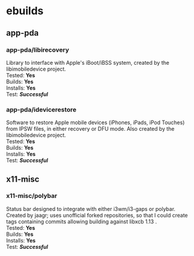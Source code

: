 # ebuilds
## app-pda
### app-pda/libirecovery
Library to interface with Apple's iBoot/iBSS system, created by the libimobiledevice project.  
Tested: **Yes**  
Builds: **Yes**  
Installs: **Yes**  
Test: **_Successful_**  
### app-pda/idevicerestore
Software to restore Apple mobile devices (iPhones, iPads, iPod Touches) from IPSW files, in either recovery or DFU mode. Also created by the libimobiledevice project.  
Tested: **Yes**  
Builds: **Yes**  
Installs: **Yes**  
Test: **_Successful_**  
## x11-misc
### x11-misc/polybar
Status bar designed to integrate with either i3wm/i3-gaps or polybar. Created by jaagr; uses unofficial forked repositories, so that I could create tags containing commits allowing building against libxcb 1.13 .  
Tested: **Yes**  
Builds: **Yes**  
Installs: **Yes**  
Test: **_Successful_**
